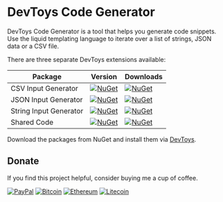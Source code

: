 # DevToys Code Generator

DevToys Code Generator is a tool that helps you generate code snippets.
Use the liquid templating language to iterate over a list of strings, JSON data or a CSV file.

There are three separate DevToys extensions available:

| Package | Version | Downloads |
|---------|---------|-----------|
| CSV Input Generator    | [![NuGet](https://img.shields.io/nuget/v/Heroicsoft.DevToys.CsvInputCodeGenerator?style=flat-square&logo=nuget&label=Version)](https://www.nuget.org/packages/Heroicsoft.DevToys.CsvInputCodeGenerator)       | [![NuGet](https://img.shields.io/nuget/dt/Heroicsoft.DevToys.CsvInputCodeGenerator?style=flat-square&logo=nuget&label=Downloads)](https://www.nuget.org/packages/Heroicsoft.DevToys.CsvInputCodeGenerator)       |
| JSON Input Generator   | [![NuGet](https://img.shields.io/nuget/v/Heroicsoft.DevToys.JsonInputCodeGenerator?style=flat-square&logo=nuget&label=Version)](https://www.nuget.org/packages/Heroicsoft.DevToys.JsonInputCodeGenerator)     | [![NuGet](https://img.shields.io/nuget/dt/Heroicsoft.DevToys.JsonInputCodeGenerator?style=flat-square&logo=nuget&label=Downloads)](https://www.nuget.org/packages/Heroicsoft.DevToys.JsonInputCodeGenerator)     |
| String Input Generator | [![NuGet](https://img.shields.io/nuget/v/Heroicsoft.DevToys.StringInputCodeGenerator?style=flat-square&logo=nuget&label=Version)](https://www.nuget.org/packages/Heroicsoft.DevToys.StringInputCodeGenerator) | [![NuGet](https://img.shields.io/nuget/dt/Heroicsoft.DevToys.StringInputCodeGenerator?style=flat-square&logo=nuget&label=Downloads)](https://www.nuget.org/packages/Heroicsoft.DevToys.StringInputCodeGenerator) |
| Shared Code  			 | [![NuGet](https://img.shields.io/nuget/v/Heroicsoft.DevToys.CodeGenerator?style=flat-square&logo=nuget&label=Version)](https://www.nuget.org/packages/Heroicsoft.DevToys.CodeGenerator)       | [![NuGet](https://img.shields.io/nuget/dt/Heroicsoft.DevToys.CodeGenerator?style=flat-square&logo=nuget&label=Downloads)](https://www.nuget.org/packages/Heroicsoft.DevToys.CodeGenerator)       |

Download the packages from NuGet and install them via [DevToys](https://devtoys.app/).

## Donate
If you find this project helpful, consider buying me a cup of coffee.

[![PayPal](https://img.shields.io/badge/PayPal-003087?logo=paypal&logoColor=fff)](https://www.paypal.com/cgi-bin/webscr?cmd=_donations&business=gordon_matt%40live%2ecom&lc=AU&currency_code=AUD&bn=PP%2dDonationsBF%3abtn_donateCC_LG%2egif%3aNonHosted)
[![Bitcoin](https://img.shields.io/badge/Bitcoin-FF9900?logo=bitcoin&logoColor=white)](bitcoin:1EeDfbcqoEaz6bbcWsymwPbYv4uyEaZ3Lp)
[![Ethereum](https://img.shields.io/badge/Ethereum-3C3C3D?logo=ethereum&logoColor=white)](ethereum:0x277552efd6ea9ca9052a249e781abf1719ea9414)
[![Litecoin](https://img.shields.io/badge/Litecoin-A6A9AA?logo=litecoin&logoColor=white)](litecoin:LRUP8hukWGXRrcPK6Tm7iUp9vPvnNNt3uz)
